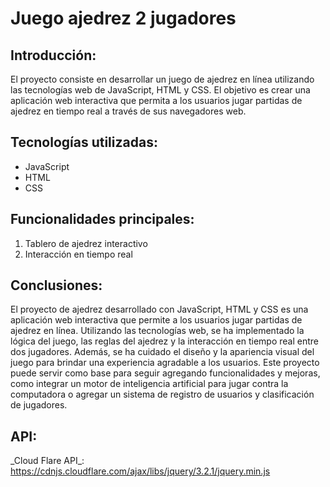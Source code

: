 # Juego ajedrez 2 jugadores

## Introducción:
El proyecto consiste en desarrollar un juego de ajedrez en línea utilizando las tecnologías web de JavaScript, HTML y CSS. El objetivo es crear una aplicación web interactiva que permita a los usuarios jugar partidas de ajedrez en tiempo real a través de sus navegadores web.

## Tecnologías utilizadas:
- JavaScript
- HTML
- CSS
## Funcionalidades principales:

1. Tablero de ajedrez interactivo
2. Interacción en tiempo real

## Conclusiones:
El proyecto de ajedrez desarrollado con JavaScript, HTML y CSS es una aplicación web interactiva que permite a los usuarios jugar partidas de ajedrez en línea. Utilizando las tecnologías web, se ha implementado la lógica del juego, las reglas del ajedrez y la interacción en tiempo real entre dos jugadores. Además, se ha cuidado el diseño y la apariencia visual del juego para brindar una experiencia agradable a los usuarios. Este proyecto puede servir como base para seguir agregando funcionalidades y mejoras, como integrar un motor de inteligencia artificial para jugar contra la computadora o agregar un sistema de registro de usuarios y clasificación de jugadores.

## API:

\_Cloud Flare API\_:  https://cdnjs.cloudflare.com/ajax/libs/jquery/3.2.1/jquery.min.js
